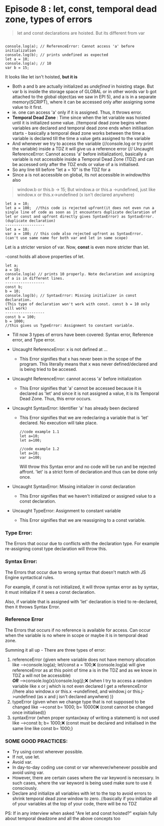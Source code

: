 # Episode 8 : let, const, temporal dead zone, types of errors

> let and const declarations are hoisted. But its different from var

```

console.log(a); // ReferenceError: Cannot access 'a' before initialization
console.log(b); // prints undefined as expected
let a = 10;
console.log(a); // 10
var b = 15;

```
It looks like let isn't hoisted, **but it is**

- Both a and b are actually initialized as *undefined* in hoisting stage. But var b is inside the storage space of GLOBAL or in other words var b got attached to the global object(as we saw in EPI 5), and a is in a separate memory(SCRIPT), where it can be
accessed only after assigning some value to it first.
- ie. one can access 'a' only if it is assigned. Thus, it throws error.
- **Temporal Dead Zone** : Time since when the let variable was hoisted until it is initialized some value. //temporal dead zone begins when variables are declared and temporal dead zone ends when initilisation starts - basically a temporal dead zone works between the time a variable is declared till the time a value gets assigned to the variable
- And whenever we try to access the variable (//console.log or try print the variable) inside a TDZ it will give us a reference error (// Uncaught ReferenceError: Cannot access 'a' before initialization), basically a variable is not accessible inside a Temporal Dead Zone (TDZ) and can be accessed only after the TDZ ends or value of a is initialised.
- So any line till before "let a = 10" is the TDZ for a
- Since a is not accessible on global, its not accessible in *window/this* also
> window.b or this.b -> 15; But window.a or this.a ->undefined, just like window.x or this.x->undefined  (x isn't declared anywhere)

```
let a = 10;
let a = 100;  //this code is rejected upfront(it does not even run a single line of code as soon as it encounters duplicate declaration of let or const and upfront directly gives SyntaxError) as SyntaxError. (duplicate declaration)
------------------
let a = 10;
var a = 100; // this code also rejected upfront as SyntaxError.
(can't use same name for both var and let in same scope)

```
Let is a stricter version of var. Now, **const** is even more stricter than let.

-const holds all above properties of let. 

```
let a;
a = 10;
console.log(a) // prints 10 properly. Note declaration and assigning of a is in different lines.
------------------
const b;
b = 10;
console.log(b); // SyntaxError: Missing initializer in const declaration.
(This type of declaration won't work with const. const b = 10 only will work)
------------------
const b = 100;
b = 1000;
//this gives us TypeError: Assignment to constant variable. 

```
- Till now 3 types of errors have been covered: Syntax error, Reference error, and Type error.

* Uncaught ReferenceError: x is not defined at ...

    * This Error signifies that x has never been in the scope of the program. This literally means that x was never defined/declared and is being tried to be accesed.

* Uncaught ReferenceError: cannot access 'a' before initialization

    * This Error signifies that 'a' cannot be accessed because it is declared as 'let' and since it is not assigned a value, it is its Temporal Dead Zone. Thus, this error occurs.

* Uncaught SyntaxError: Identifier 'a' has already been declared

    * This Error signifies that we are redeclaring a variable that is 'let' declared. No execution will take place.

        ```
        //code example 1.1
        let a=10;
        let a=100;
        ```
        ```
        //code example 1.2
        let a=10;
        var a=100;
        ```
    
        Will throw this Syntax error and no code will be run and be rejected affront. 
        'let' is a strict form of declaration and thus can be done only once.
* Uncaught SyntaxError: Missing initializer in const declaration
    * This Error signifies that we haven't initialized or assigned value to a const declaration.

* Uncaught TypeError: Assignment to constant variable
    * This Error signifies that we are reassigning to a const variable.


### Type Error:

The Errors that occur due to conflicts with the declaration type. For example re-assigning const type declaration will throw this.

### Syntax Error:

The Errors that occur due to wrong syntax that doesn't match with JS Engine syntactical rules. 

For example, if const is not initialized, it will throw syntax error as by syntax, it must initialize if it sees a const declaration.

Also, if variable that is assigned with 'let' declaration is tried to re-declared, then it throws Syntax Error.

### Reference Error

The Errors that occurs if no reference is available for access. Can occur when the variable is no where in scope or maybe it is in temporal dead zone.

Summing it all up - There are three types of error:
1. referenceError {given where variable does not have memory allocation like -->console.log(a); let/const a = 100;❌ (console.log(a) will give referenceError as at this point of time a is in the TDZ and as we know in TDZ a will not be accessible)     
  ***OR***  -->console.log(x)/console.log(j);❌ (when I try to access a random variable like x or j which is not even declared I get a referenceError //here also window.x or this.x ->undefined, and window.j or this.j->undefined (as x and j isn't declared anywhere) )}
2. typeError {given when we change type that is not supposed to be changed like -->const b= 1000; b= 10000❌ (const cannot be changed once initialised)} 
3. syntaxError {when proper syntax(way of writing a statement) is not used like -->const b; b= 1000;❌ (const must be declared and initialised in the same line like const b= 1000;}

### SOME GOOD PRACTICES:

* Try using const wherever possible.
* If not, use let.
* Avoid var.
* In day-to-day coding use const or var wherever/whenever possible and avoid using var. 
* However, there are certain cases where the var keyword is necessary. In such cases, where the var keyword is being used make sure to use it consciously.
* Declare and initialize all variables with let to the top to avoid errors to shrink temporal dead zone window to zero. //basically if you initialize all of your variables at the top of your code, there will be no TDZ

PS: If in any interview when asked "Are let and const hoisted?" explain fully about temporal deadzone and all the above concepts too


